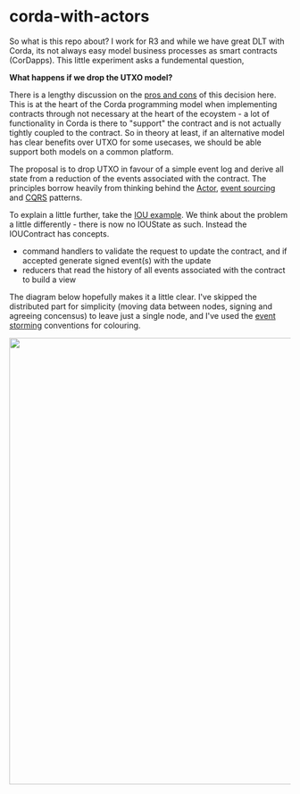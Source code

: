 # corda-with-actors

So what is this repo about? I work for R3 and while we have great DLT with Corda, its not always easy model 
business processes as smart contracts (CorDapps). This little experiment asks a fundemental question, 

**What happens if we drop the UTXO model?** 

There is a lengthy discussion on the [pros and cons](https://www.corda.net/blog/rationale-for-and-tradeoffs-in-adopting-a-utxo-style-model]) 
of this decision here. This is at the heart of the Corda programming model when implementing contracts
through not necessary at the heart of the ecoystem - a lot of functionality in Corda is 
there to "support" the contract and is not actually tightly coupled to the contract.  So in theory at least, if 
an alternative model has clear benefits over UTXO for some usecases, we should be able support both models on a common platform. 

The proposal is to drop UTXO in favour of a simple event log and derive all state from a reduction of the 
events associated with the contract. The principles borrow heavily from thinking behind the [Actor](https://en.wikipedia.org/wiki/Actor_model), 
[event sourcing]([https://martinfowler.com/eaaDev/EventSourcing.html) and [CQRS](https://martinfowler.com/bliki/CQRS.html) 
patterns. 

To explain a little further, take the [IOU example](https://docs.corda.net/docs/corda-os/4.6/hello-world-introduction.html). 
We think about the problem a little differently - there is now no IOUState as such. Instead the IOUContract has concepts. 
* command handlers to validate the request to update the contract, and if accepted generate signed event(s) with the 
update
* reducers that read the history of all events associated with the contract to build a view    


The diagram below hopefully makes it a little clear. I've skipped the distributed part for simplicity (moving data between nodes,
signing and agreeing concensus) to leave just a single node, and I've used the [event storming](https://github.com/wwerner/event-storming-cheatsheet) 
conventions for colouring. 


<img src="docs/images/iou-as-events.png" width="800"> 


 
   







 